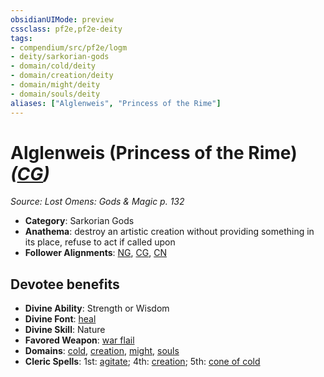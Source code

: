 ```yaml
---
obsidianUIMode: preview
cssclass: pf2e,pf2e-deity
tags:
- compendium/src/pf2e/logm
- deity/sarkorian-gods
- domain/cold/deity
- domain/creation/deity
- domain/might/deity
- domain/souls/deity
aliases: ["Alglenweis", "Princess of the Rime"]
---
```

# Alglenweis (Princess of the Rime) *([CG](/rules/traits/chaotic-good-b1.md))*  
*Source: Lost Omens: Gods & Magic p. 132*  

- **Category**: Sarkorian Gods
- **Anathema**: destroy an artistic creation without providing something in its place, refuse to act if called upon
- **Follower Alignments**: [NG](/rules/traits/neutral-good-b1.md), [CG](/rules/traits/chaotic-good-b1.md), [CN](/rules/traits/chaotic-neutral-b1.md)

## Devotee benefits

- **Divine Ability**: Strength or Wisdom
- **Divine Font**: [heal](/compendium/spells/heal.md)
- **Divine Skill**: Nature
- **Favored Weapon**: [war flail](/compendium/equipment/items/war-flail.md)
- **Domains**: [cold](/compendium/setting/domains.md#Cold), [creation](/compendium/setting/domains.md#Creation), [might](/compendium/setting/domains.md#Might), [souls](/compendium/setting/domains.md#Souls)
- **Cleric Spells**: 1st: [agitate](/compendium/spells/agitate-logm.md); 4th: [creation](/compendium/spells/creation.md); 5th: [cone of cold](/compendium/spells/cone-of-cold.md)